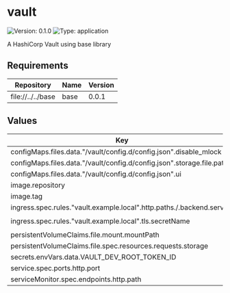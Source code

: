 # vault

![Version: 0.1.0](https://img.shields.io/badge/Version-0.1.0-informational?style=flat-square) ![Type: application](https://img.shields.io/badge/Type-application-informational?style=flat-square)

A HashiCorp Vault using base library

## Requirements

| Repository | Name | Version |
|------------|------|---------|
| file://../../base | base | 0.0.1 |

## Values

| Key | Type | Default | Description |
|-----|------|---------|-------------|
| configMaps.files.data."/vault/config.d/config.json".disable_mlock | bool | `true` |  |
| configMaps.files.data."/vault/config.d/config.json".storage.file.path | string | `"/vault/file"` |  |
| configMaps.files.data."/vault/config.d/config.json".ui | bool | `true` |  |
| image.repository | string | `"hashicorp/vault"` |  |
| image.tag | string | `"1.20.2"` |  |
| ingress.spec.rules."vault.example.local".http.paths./.backend.service | string | `nil` |  |
| ingress.spec.rules."vault.example.local".tls.secretName | string | `"vault-tls-secret"` |  |
| persistentVolumeClaims.file.mount.mountPath | string | `"/vault/file"` |  |
| persistentVolumeClaims.file.spec.resources.requests.storage | string | `"1Gi"` |  |
| secrets.envVars.data.VAULT_DEV_ROOT_TOKEN_ID | string | `"root"` |  |
| service.spec.ports.http.port | int | `8200` |  |
| serviceMonitor.spec.endpoints.http.path | string | `"/sys/metrics"` |  |

